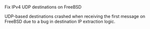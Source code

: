 Fix IPv4 UDP destinations on FreeBSD

UDP-based destinations crashed when receiving the first message on FreeBSD due
to a bug in destination IP extraction logic.
